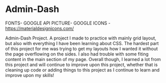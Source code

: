 # Admin-Dash
FONTS- GOOGLE API
PICTURE- GOOGLE
ICONS - https://materialdesignicons.com/

Admin-Dash Project.
A project I made to practice with mainly grid layout, but also with everything I have been learning about CSS. The hardest part of this project for me was trying to get my layouts how I wanted it without the page overflowing on the sides. I also had trouble with some fiting content in the main section of my page. Overall though, I learned a lot from this project and will continue to improve upon this project, whether that is cleaning up code or adding things to this project as I continue to learn and improve upon my skills!